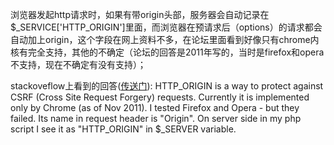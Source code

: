 浏览器发起http请求时，如果有带origin头部，服务器会自动记录在$_SERVICE['HTTP_ORIGIN']里面，而浏览器在预请求后（options）的请求都会自动加上origin，这个字段在网上资料不多，在论坛里面看到好像只有chrome内核有完全支持，其他的不确定（论坛的回答是2011年写的，当时是firefox和opera不支持，现在不确定有没有支持）；

stackoveflow上看到的回答([传送门](http://stackoverflow.com/questions/4566378/how-secure-is-http-origin)):
HTTP_ORIGIN is a way to protect against CSRF (Cross Site Request Forgery) requests. Currently it is implemented only by Chrome (as of Nov 2011). I tested Firefox and Opera - but they failed. Its name in request header is "Origin". On server side in my php script I see it as "HTTP_ORIGIN" in $_SERVER variable.